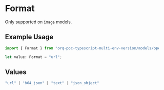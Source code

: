 # Format

Only supported on `image` models.

## Example Usage

```typescript
import { Format } from "orq-poc-typescript-multi-env-version/models/operations";

let value: Format = "url";
```

## Values

```typescript
"url" | "b64_json" | "text" | "json_object"
```